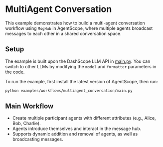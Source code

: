 # MultiAgent Conversation

This example demonstrates how to build a multi-agent conversation workflow using ``MsgHub`` in AgentScope,
where multiple agents broadcast messages to each other in a shared conversation space.

## Setup

The example is built upon the DashScope LLM API in [main.py](https://github.com/agentscope-ai/agentscope/blob/main/examples/workflows/multiagent_conversation/main.py). You can switch to other LLMs by modifying the ``model`` and ``formatter`` parameters in the code.

To run the example, first install the latest version of AgentScope, then run:

```bash
python examples/workflows/multiagent_conversation/main.py
```

## Main Workflow

- Create multiple participant agents with different attributes (e.g., Alice, Bob, Charlie).
- Agents introduce themselves and interact in the message hub.
- Supports dynamic addition and removal of agents, as well as broadcasting messages.
